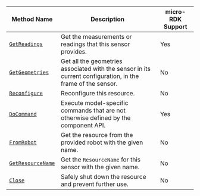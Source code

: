 <!-- prettier-ignore -->
| Method Name | Description | micro-RDK Support |
| ----------- | ----------- | ----------------- |
| [`GetReadings`](/components/sensor/#getreadings) | Get the measurements or readings that this sensor provides. | Yes |
| [`GetGeometries`](/components/sensor/#getgeometries) | Get all the geometries associated with the sensor in its current configuration, in the frame of the sensor. | No |
| [`Reconfigure`](/components/sensor/#reconfigure) | Reconfigure this resource. | No |
| [`DoCommand`](/components/sensor/#docommand) | Execute model-specific commands that are not otherwise defined by the component API. | Yes |
| [`FromRobot`](/components/sensor/#fromrobot) | Get the resource from the provided robot with the given name. | No |
| [`GetResourceName`](/components/sensor/#getresourcename) | Get the `ResourceName` for this sensor with the given name. | No |
| [`Close`](/components/sensor/#close) | Safely shut down the resource and prevent further use. | No |
